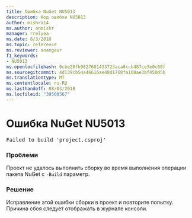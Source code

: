 ```yaml
---
title: Ошибка NuGet NU5013
description: Код ошибки NU5013
author: mishra14
ms.author: anmishr
manager: rrelyea
ms.date: 8/3/2018
ms.topic: reference
ms.reviewer: anangaur
f1_keywords:
- NU5013
ms.openlocfilehash: 0cbe20fb9827601433723aca8ccb487ce3e0c00f
ms.sourcegitcommit: 4d139cb54a46616ae48d1768fa108ae3bf450d5b
ms.translationtype: MT
ms.contentlocale: ru-RU
ms.lasthandoff: 08/03/2018
ms.locfileid: "39508567"
---
```

# <a name="nuget-error-nu5013"></a>Ошибка NuGet NU5013
<pre>Failed to build 'project.csproj'</pre>

### <a name="issue"></a>Проблеми

Проект не удалось выполнить сборку во время выполнения операции пакета NuGet с `-Build` параметр.


### <a name="solution"></a>Решение

Исправление этой ошибки сборки в проект и повторите попытку. Причина сбоя следует отображать в журнале консоли.

